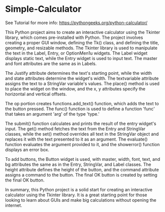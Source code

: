 # Simple-Calculator
See Tutorial for more info:
https://pythongeeks.org/python-calculator/

This Python project aims to create an interactive calculator using the Tkinter library, which comes pre-installed with Python. The project involves creating a proper GUI window, defining the Tk() class, and defining the title, geometry, and resizable methods. The Tkinter library is used to manipulate the text in the Label, Entry, or OptionMen1u widgets. The Label widget displays static text, while the Entry widget is used to input text. The master and font attributes are the same as in Labels.

The Justify attribute determines the text's starting point, while the width and state attributes determine the widget's width. The textvariable attribute assigns the text to a StringVar variable's values. The place() method is used to place the widget on the window, and the x, y attributes specify the horizontal and vertical offsets.

The op portion creates functions.add_text() function, which adds the text to the button pressed. The func() function is used to define a function 'func' that takes an argument 'arg' of the type 'type.'

The submit() function calculates and prints the result of the entry widget's input. The get() method fetches the text from the Entry and StringVar classes, while the set() method overrides all text in the StringVar object and replaces it with the text presented to it as an argument. The evaluate() function evaluates the argument provided to it, and the showerror() function displays an error box.

To add buttons, the Button widget is used, with master, width, font, text, and bg attributes the same as in the Entry, StringVar, and Label classes. The height attribute defines the height of the button, and the command attribute assigns a command to the button. The final OK button is created by setting the final OK button.

In summary, this Python project is a solid start for creating an interactive calculator using the Tkinter library. It is a great starting point for those looking to learn about GUIs and make big calculations without opening the internet.
